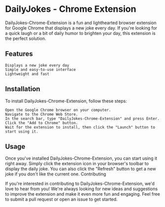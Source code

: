 # DailyJokes - Chrome Extension

DailyJokes-Chrome-Extension is a fun and lighthearted browser extension for Google Chrome that displays a new joke every day. If you're looking for a quick laugh or a bit of daily humor to brighten your day, this extension is the perfect solution.

## Features

    Displays a new joke every day
    Simple and easy-to-use interface
    Lightweight and fast

## Installation

To install DailyJokes-Chrome-Extension, follow these steps:

    Open the Google Chrome browser on your computer.
    Navigate to the Chrome Web Store.
    In the search bar, type "DailyJokes-Chrome-Extension" and press Enter.
    Click the "Add to Chrome" button.
    Wait for the extension to install, then click the "Launch" button to start using it.

## Usage

Once you've installed DailyJokes-Chrome-Extension, you can start using it right away. Simply click the extension icon in your browser's toolbar to display the daily joke. You can also click the "Refresh" button to get a new joke if you don't like the current one.
Contributing

If you're interested in contributing to DailyJokes-Chrome-Extension, we'd love to hear from you! We're always looking for new ideas and suggestions to improve the extension and make it even more fun and engaging. Feel free to submit a pull request or open an issue to get started.
